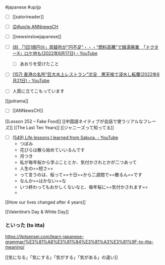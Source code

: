 #japanese
#up/jp  

- [ ] [[satorireader]]

- [ ] [😊#up/jp ANNnewsCH](https://47.111.95.20:6001/user/1/start/%23up%2Fjp%20ANNnewsCH)
- [ ] [[newsinslowjapanese]]

- [ ] [(8) 「1日1億円分」両替所が“円不足”・・・“燃料高騰”で銭湯廃業　「ドクターX」ロケ地も(2022年6月17日) - YouTube](https://www.youtube.com/watch?v=PstEwynwHK0)
	- [ ] あおりを受けたこと
- [ ] [(157) 香港の名所“巨大水上レストラン”沈没　悪天候で浸水し転覆(2022年6月21日) - YouTube](https://www.youtube.com/watch?v=LjDizZukAuA)

- [ ] 人質に立てこもっています


[[jpdrama]]

- [ ] [[ANNewsCH]]

[[Lesson 252 – Fake Food]]
[[中国語ネイティブが会話で使うリアルなフレーズ]]
[[The Last Ten Years]]
[[ジャニーズって知ってる]]

- [ ] [(549) Life lessons I learned from Sakura. - YouTube](https://www.youtube.com/watch?v=ocLe5IPK9ss)
	- つぼみ
	- 花びらは散ら始めていいるんです
	- 月つき
	- 私が毎年桜から学ぶこととか、気付かされとかが二つあって
	- 人生の==短さ==
	- って言うのは、桜って==十日==から二週間で==散るん==です
	- なんか==はかない==な
	- いつ終わってもおかしくないなと、毎年桜に==気付かされます==
	- 

[[How our lives changed after 4 years]]

[[Valentine’s Day & White Day]]


### といった (to itta)
https://jlptsensei.com/learn-japanese-grammar/%E3%81%A8%E3%81%84%E3%81%A3%E3%81%9F-to-itta-meaning/

[[気になる」「気にする」「気がする」「気がある」の違い]]

